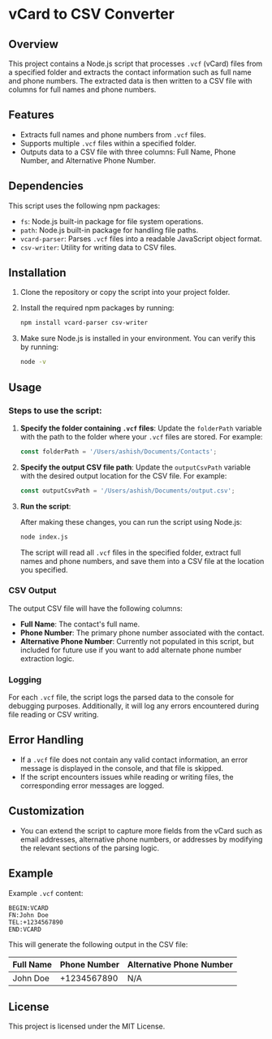 # vCard to CSV Converter

## Overview

This project contains a Node.js script that processes `.vcf` (vCard) files from a specified folder and extracts the contact information such as full name and phone numbers. The extracted data is then written to a CSV file with columns for full names and phone numbers. 

## Features

- Extracts full names and phone numbers from `.vcf` files.
- Supports multiple `.vcf` files within a specified folder.
- Outputs data to a CSV file with three columns: Full Name, Phone Number, and Alternative Phone Number.

## Dependencies

This script uses the following npm packages:

- `fs`: Node.js built-in package for file system operations.
- `path`: Node.js built-in package for handling file paths.
- `vcard-parser`: Parses `.vcf` files into a readable JavaScript object format.
- `csv-writer`: Utility for writing data to CSV files.

## Installation

1. Clone the repository or copy the script into your project folder.

2. Install the required npm packages by running:

   ```bash
   npm install vcard-parser csv-writer
   ```

3. Make sure Node.js is installed in your environment. You can verify this by running:

   ```bash
   node -v
   ```

## Usage

### Steps to use the script:

1. **Specify the folder containing `.vcf` files**: Update the `folderPath` variable with the path to the folder where your `.vcf` files are stored. For example:
   
   ```javascript
   const folderPath = '/Users/ashish/Documents/Contacts';
   ```

2. **Specify the output CSV file path**: Update the `outputCsvPath` variable with the desired output location for the CSV file. For example:

   ```javascript
   const outputCsvPath = '/Users/ashish/Documents/output.csv';
   ```

3. **Run the script**:

   After making these changes, you can run the script using Node.js:

   ```bash
   node index.js
   ```

   The script will read all `.vcf` files in the specified folder, extract full names and phone numbers, and save them into a CSV file at the location you specified.

### CSV Output

The output CSV file will have the following columns:

- **Full Name**: The contact's full name.
- **Phone Number**: The primary phone number associated with the contact.
- **Alternative Phone Number**: Currently not populated in this script, but included for future use if you want to add alternate phone number extraction logic.

### Logging

For each `.vcf` file, the script logs the parsed data to the console for debugging purposes. Additionally, it will log any errors encountered during file reading or CSV writing.

## Error Handling

- If a `.vcf` file does not contain any valid contact information, an error message is displayed in the console, and that file is skipped.
- If the script encounters issues while reading or writing files, the corresponding error messages are logged.

## Customization

- You can extend the script to capture more fields from the vCard such as email addresses, alternative phone numbers, or addresses by modifying the relevant sections of the parsing logic.
  
## Example

Example `.vcf` content:

```vcard
BEGIN:VCARD
FN:John Doe
TEL:+1234567890
END:VCARD
```

This will generate the following output in the CSV file:

| Full Name | Phone Number | Alternative Phone Number |
|-----------|--------------|--------------------------|
| John Doe  | +1234567890  | N/A                      |

## License

This project is licensed under the MIT License.
